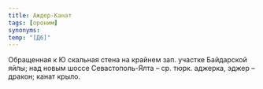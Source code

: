 ```yaml
---
title: Аждер-Канат
tags: [ороним]
synonyms:
temp: "[Д6]"
---
```


Обращенная к Ю скальная стена на крайнем зап. участке Байдарской яйлы; над новым
шоссе Севастополь-Ялта – ср. тюрк. аджерка, эджер – дракон; канат крыло.
